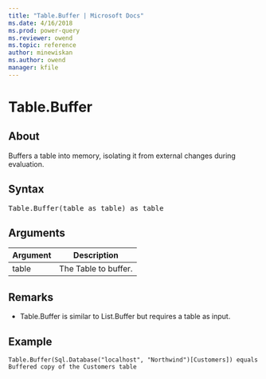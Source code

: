 ```yaml
---
title: "Table.Buffer | Microsoft Docs"
ms.date: 4/16/2018
ms.prod: power-query
ms.reviewer: owend
ms.topic: reference
author: minewiskan
ms.author: owend
manager: kfile
---
```

# Table.Buffer

  
## About  
Buffers a table into memory, isolating it from external changes during evaluation.  
  
## Syntax

<pre>
Table.Buffer(table as table) as table  
</pre>
  
## Arguments  
  
|Argument|Description|  
|------------|---------------|  
|table|The Table to buffer.|  
  
## <a name="__toc360789722"></a>Remarks  
  
-   Table.Buffer is similar to List.Buffer but requires a table as input.  
  
## Example 
 
```powerquery-m
Table.Buffer(Sql.Database("localhost", "Northwind")[Customers]) equals Buffered copy of the Customers table  
```  
